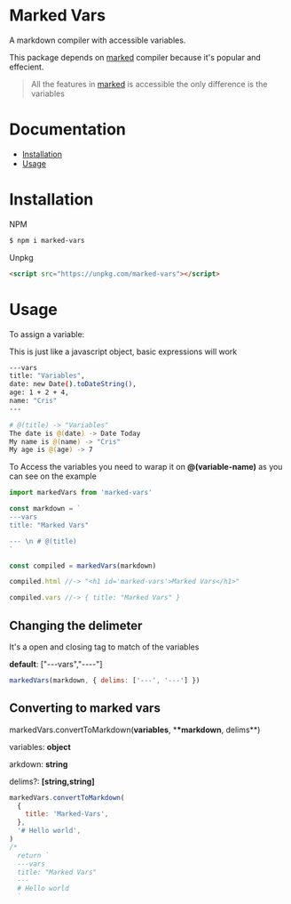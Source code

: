 # Marked Vars

A markdown compiler with accessible variables.

This package depends on [marked](https://marked.js.org/) compiler because it's popular and effecient.

> All the features in [marked](https://marked.js.org/) is accessible the only difference is the variables

# Documentation

- [Installation](#installation)
- [Usage](#usage)

# Installation

NPM

```bash
$ npm i marked-vars
```

Unpkg

```html
<script src="https://unpkg.com/marked-vars"></script>
```

# Usage

To assign a variable:

This is just like a javascript object, basic expressions will work

```bash
---vars
title: "Variables",
date: new Date().toDateString(),
age: 1 + 2 + 4,
name: "Cris"
---

# @(title) -> "Variables"
The date is @(date) -> Date Today
My name is @(name) -> "Cris"
My age is @(age) -> 7
```

To Access the variables you need to warap it on **@(variable-name)** as you can see on the example

```javascript
import markedVars from 'marked-vars'

const markdown = `
---vars
title: "Marked Vars"

--- \n # @(title)
`

const compiled = markedVars(markdown)

compiled.html //-> "<h1 id='marked-vars'>Marked Vars</h1>"

compiled.vars //-> { title: "Marked Vars" }
```

## Changing the delimeter

It's a open and closing tag to match of the variables

**default**: ["---vars","----"]

```javascript
markedVars(markdown, { delims: ['---', '---'] })
```

## Converting to marked vars

markedVars.convertToMarkdown(**variables**, \***\*markdown**, delims\*\*)

variables: **object**

arkdown: **string**

delims?: **[string,string]**

```javascript
markedVars.convertToMarkdown(
  {
    title: 'Marked-Vars',
  },
  '# Hello world',
)
/*
  return `
  ---vars
  title: "Marked Vars"
  ---
  # Hello world
  `

```
